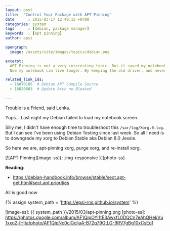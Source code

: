 ```yaml
---
layout: post
title:  "Control Your Package with APT Pinning"
date      : 2015-03-17 12:49:15 +0700
categories: system
tags      : [debian, package manager]
keywords  : [apt pinning]
author: epsi

opengraph:
  image: /assets/site/images/topics/debian.png

excerpt:
  APT Pinning is not a very interesting topic. But it saved my notebook's life.
  Now my notebook can live longer. By keeping the old driver, and never update it ever.

related_link_ids: 
  - 16070105  # Debian APT Compile Source
  - 16020803  # Update Arch no Bloated

---
```



Trouble is a Friend, said Lenka.

Yups... Last night my Debian failed to load my notebook screen. 

Silly me, I didn't have enough time to troubleshoot this 
<code class="code-file">/var/log/Xorg.0.log</code>. 
But I can see I've been using Debian Testing since last week. 
So all I need is to downgrade my xorg to Debian Stable aka Debian 8.0 Jessie.

So here we are, apt-pinning xorg, purge xorg, and re-install xorg.

[![APT Pinning][image-ss]{: .img-responsive }][photo-ss]

**Reading**:<br/>
* <https://debian-handbook.info/browse/stable/sect.apt-get.html#sect.apt.priorities>

All is good now

[//]: <> ( -- -- -- links below -- -- -- )

{% assign system_path = 'https://epsi-rns.github.io/system' %}

[image-ss]: {{ system_path }}/2015/03/apt-pinning.png
[photo-ss]: https://photos.google.com/album/AF1QipOYi1tE3AwxfL0DQCn7eAhQHekVu1xxo2-lHjta/photo/AF1QipNc0clGcljaA-B72q79GtLG-9RV7gBg10xCsEo1

